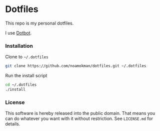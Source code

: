 Dotfiles
========

This repo is my personal dotfiles.

I use [Dotbot](https://github.com/anishathalye/dotbot).

### Installation
Clone to `~/.dotfiles`

```sh
git clone https://github.com/noamokman/dotfiles.git ~/.dotfiles
```

Run the install script

```sh
cd ~/.dotfiles
./install
```

### License

This software is hereby released into the public domain. That means you can do
whatever you want with it without restriction. See `LICENSE.md` for details.